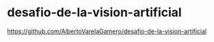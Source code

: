 # desafio-de-la-vision-artificial

https://github.com/AlbertoVarelaGamero/desafio-de-la-vision-artificial
